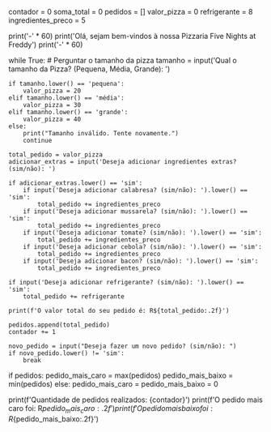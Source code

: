 contador = 0
soma_total = 0
pedidos = []
valor_pizza = 0
refrigerante = 8
ingredientes_preco = 5

print('-' * 60)
print('Olá, sejam bem-vindos à nossa Pizzaria Five Nights at Freddy')
print('-' * 60)

while True:
    # Perguntar o tamanho da pizza
    tamanho = input('Qual o tamanho da Pizza? (Pequena, Média, Grande): ')
    
    if tamanho.lower() == 'pequena':
        valor_pizza = 20
    elif tamanho.lower() == 'média':
        valor_pizza = 30
    elif tamanho.lower() == 'grande':
        valor_pizza = 40
    else:
        print("Tamanho inválido. Tente novamente.")
        continue
    
    total_pedido = valor_pizza
    adicionar_extras = input('Deseja adicionar ingredientes extras? (sim/não): ')
    
    if adicionar_extras.lower() == 'sim':
        if input('Deseja adicionar calabresa? (sim/não): ').lower() == 'sim':
            total_pedido += ingredientes_preco
        if input('Deseja adicionar mussarela? (sim/não): ').lower() == 'sim':
            total_pedido += ingredientes_preco
        if input('Deseja adicionar tomate? (sim/não): ').lower() == 'sim':
            total_pedido += ingredientes_preco
        if input('Deseja adicionar cebola? (sim/não): ').lower() == 'sim':
            total_pedido += ingredientes_preco
        if input('Deseja adicionar bacon? (sim/não): ').lower() == 'sim':
            total_pedido += ingredientes_preco

    if input('Deseja adicionar refrigerante? (sim/não): ').lower() == 'sim':
        total_pedido += refrigerante

    print(f'O valor total do seu pedido é: R${total_pedido:.2f}')
    
    pedidos.append(total_pedido)
    contador += 1
    
    novo_pedido = input("Deseja fazer um novo pedido? (sim/não): ")
    if novo_pedido.lower() != 'sim':
        break
    
if pedidos:
    pedido_mais_caro = max(pedidos)
    pedido_mais_baixo = min(pedidos)
else:
    pedido_mais_caro = pedido_mais_baixo = 0

print(f'Quantidade de pedidos realizados: {contador}')
print(f'O pedido mais caro foi: R${pedido_mais_caro:.2f}')
print(f'O pedido mais baixo foi: R${pedido_mais_baixo:.2f}')
